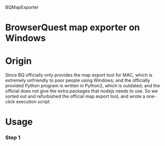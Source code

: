 BQMapExporter
# BrowserQuest map exporter on Windows

# Origin
Since BQ officially only provides the map export tool for MAC, which is extremely unfriendly to poor people using Windows; and the officially provided Python program is written in Python2, which is outdated; and the official does not give the extra packages that nodejs needs to use. So we sorted out and refurbished the official map export tool, and wrote a one-click execution script.

# Usage
### Step 1
